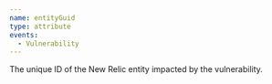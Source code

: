 ```yaml
---
name: entityGuid
type: attribute
events:
  - Vulnerability
---
```


The unique ID of the New Relic entity impacted by the vulnerability.
